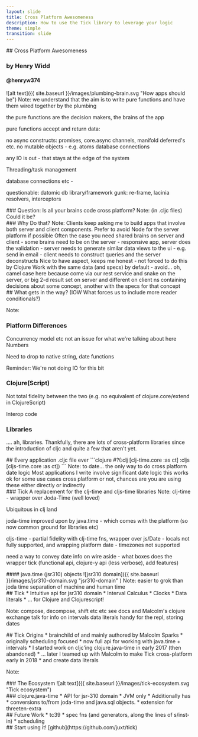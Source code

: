 ```yaml
---
layout: slide
title: Cross Platform Awesomeness
description: How to use the Tick library to leverage your logic
theme: simple
transition: slide
---
```


<section data-markdown>
## Cross Platform Awesomeness

### by Henry Widd

#### @henryw374

</section>

<section data-markdown="" data-separator="^\n\n\n" data-separator-vertical="^\n\n" data-separator-notes="^Note:">
![alt text]({{ site.baseurl }}/images/plumbing-brain.svg  "How apps should be")
Note:
we understand that the aim is to write pure functions and have them wired together by the plumbing

the pure functions are the decision makers, the brains of the app

pure functions accept and return data:

no async constructs: promises, core.async channels, manifold deferred's etc.
no mutable objects - e.g. atoms 
database connections

any IO is out - that stays at the edge of the system

Threading/task management

database connections etc -

questionable:
datomic db
library/framework gunk: re-frame, lacinia resolvers, interceptors

</section>


<section data-markdown="" data-separator="^\n\n\n" data-separator-vertical="^\n\n" data-separator-notes="^Note:">
### Question: Is all your brains code cross platform?
Note:
(in .cljc files)
Could it be?
</section>


<section data-markdown="" data-separator="^\n\n\n" data-separator-vertical="^\n\n" data-separator-notes="^Note:">
### Why Do that?
Note:
Clients keep asking me to build apps that involve both server and client components.
Prefer to avoid Node for the server platform if possible
Often the case you need shared brains on server and client
  - some brains need to be on the server
  - responsive app, server does the validation
  - server needs to generate similar data views to the ui - e.g. send in email
  - client needs to construct queries and the server deconstructs
Nice to have aspect, keeps me honest - not forced to do this by Clojure
Work with the same data (and specs) by default - 
avoid... oh, camel case here because come via our rest service and snake on the server, or big 2-d result set on server and different on client
ns containing decisions about some concept, another with the specs for that concept

</section>


<section data-markdown="" data-separator="^\n\n\n" data-separator-vertical="^\n\n" data-separator-notes="^Note:">
## What gets in the way? 
(IOW What forces us to include more reader conditionals?)
 
Note:
### Platform Differences
Concurrency model etc not an issue for what we're talking about here
Numbers

Need to drop to native string, date functions

Reminder: We're not doing IO for this bit 
### Clojure(Script)
Not total fidelity between the two (e.g. no equivalent of clojure.core/extend in ClojureScript)

Interop code

### Libraries

.... ah, libraries. Thankfully, there are lots of cross-platform libraries since the introduction of cljc
and quite a few that aren't yet.
 </section>

<section data-markdown="" data-separator="^\n\n\n" data-separator-vertical="^\n\n" data-separator-notes="^Note:">
## Every application .cljc file ever
```clojure
#?(:clj  [clj-time.core :as ct]
   :cljs [cljs-time.core :as ct])
```
Note:
to date... the only way to do cross platform date logic
Most applications I write involve significant date logic
this works ok for some use cases
cross platform or not, chances are you are using these either directly or indirectly
</section>


<section data-markdown="" data-separator="^\n\n\n" data-separator-vertical="^\n\n" data-separator-notes="^Note:">
### Tick 
A replacement for the clj-time and cljs-time libraries
Note:
clj-time - wrapper over Joda-Time (well loved)

Ubiquitous in clj land

joda-time improved upon by java.time - which comes with the platform (so now common ground for libraries etc)

cljs-time - partial fidelity with clj-time fns, wrapper over js/Date
          - locals not fully supported, and wrapping platform date
          - timezones not supported

need a way to convey date info on wire
aside - what boxes does the wrapper tick (functional api, clojure-y api (less verbose), add features)
</section>

<section data-markdown="" data-separator="^\n\n\n" data-separator-vertical="^\n\n" data-separator-notes="^Note:">
#### java.time (jsr310) objects
![jsr310 domain]({{ site.baseurl }}/images/jsr310-domain.svg  "jsr310-domain" ) 
Note:
easier to grok than joda time
separation of machine and human time
</section>



<section data-markdown="" data-separator="^\n\n\n" data-separator-vertical="^\n\n" data-separator-notes="^Note:">
## Tick
* Intuitive api for jsr310 domain
* Interval Calculus
* Clocks
* Data literals
* ... for Clojure and Clojurescript!

Note:
compose, decompose, shift etc etc
see docs and Malcolm's clojure exchange talk for info on intervals
data literals handy for the repl, storing dates
</section>

<section data-markdown="" data-separator="^\n\n\n" data-separator-vertical="^\n\n" data-separator-notes="^Note:">
## Tick Origins
* brainchild of and mainly authored by Malcolm Sparks
* originally scheduling focused
* now full api for working with java.time + intervals
* I started work on cljc'ing clojure.java-time in early 2017 (then abandoned)
    * ... later I teamed up with Malcolm to make Tick cross-platform early in 2018
    * and create data literals
    

Note:
</section>

<section data-markdown="" data-separator="^\n\n\n" data-separator-vertical="^\n\n" data-separator-notes="^Note:">
### The Ecosystem
![alt text]({{ site.baseurl }}/images/tick-ecosystem.svg  "Tick ecosystem")
</section>

<section data-markdown="" data-separator="^\n\n\n" data-separator-vertical="^\n\n" data-separator-notes="^Note:">
### clojure.java-time
* API for jsr-310 domain
* JVM only
* Additionally has
    * conversions to/from joda-time and java.sql objects. 
    * extension for threeten-extra
</section>


<section data-markdown="" data-separator="^\n\n\n" data-separator-vertical="^\n\n" data-separator-notes="^Note:">
## Future Work
* tc39
* spec fns (and generators, along the lines of s/inst-in)
* scheduling
</section>

<section data-markdown="" data-separator="^\n\n\n" data-separator-vertical="^\n\n" data-separator-notes="^Note:">
## Start using it!
[github](https://github.com/juxt/tick)
</section>

